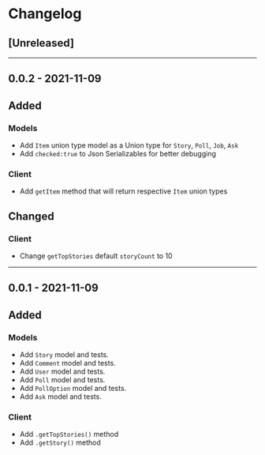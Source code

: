 # Changelog

## [Unreleased]


---

## 0.0.2 - 2021-11-09

## Added

### Models

- Add `Item` union type model as a Union type for `Story`, `Poll`, `Job`, `Ask`
- Add `checked:true` to Json Serializables for better debugging

### Client 

- Add `getItem` method that will return respective `Item` union types

## Changed 

### Client

- Change `getTopStories` default `storyCount` to 10

---

## 0.0.1 - 2021-11-09

## Added

### Models

- Add `Story` model and tests.
- Add `Comment` model and tests.
- Add `User` model and tests.
- Add `Poll` model and tests.
- Add `PollOption` model and tests.
- Add `Ask` model and tests.

### Client

- Add `.getTopStories()` method
- Add `.getStory()` method



